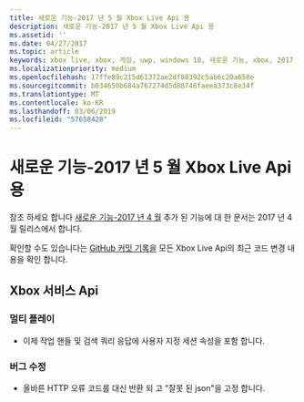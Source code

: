 ```yaml
---
title: 새로운 기능-2017 년 5 월 Xbox Live Api 용
description: 새로운 기능-2017 년 5 월 Xbox Live Api 용
ms.assetid: ''
ms.date: 04/27/2017
ms.topic: article
keywords: xbox live, xbox, 게임, uwp, windows 10, 새로운 기능, xbox, 2017 년 5 월
ms.localizationpriority: medium
ms.openlocfilehash: 17ffe89c215d61372ae2df88392c5ab6c20a658e
ms.sourcegitcommit: b034650b684a767274d5d88746faeea373c8e34f
ms.translationtype: MT
ms.contentlocale: ko-KR
ms.lasthandoff: 03/06/2019
ms.locfileid: "57658428"
---
```

# <a name="whats-new-for-the-xbox-live-apis---may-2017"></a>새로운 기능-2017 년 5 월 Xbox Live Api 용

참조 하세요 합니다 [새로운 기능-2017 년 4 월](1704-whats-new.md) 추가 된 기능에 대 한 문서는 2017 년 4 월 릴리스에서 합니다.

확인할 수도 있습니다는 [GitHub 커밋 기록을](https://github.com/Microsoft/xbox-live-api/commits/master) 모든 Xbox Live Api의 최근 코드 변경 내용을 확인 합니다.

## <a name="xbox-services-apis"></a>Xbox 서비스 Api

### <a name="multiplayer"></a>멀티 플레이

* 이제 작업 핸들 및 검색 쿼리 응답에 사용자 지정 세션 속성을 포함 합니다.

### <a name="bug-fixes"></a>버그 수정

* 올바른 HTTP 오류 코드를 대신 반환 되 고 "잘못 된 json"을 고정 합니다.
